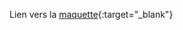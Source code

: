 Lien vers la [maquette](https://laurecohen70464.invisionapp.com/freehand/nvidia-wireframe-dGCwR2a0h){:target="_blank"}
